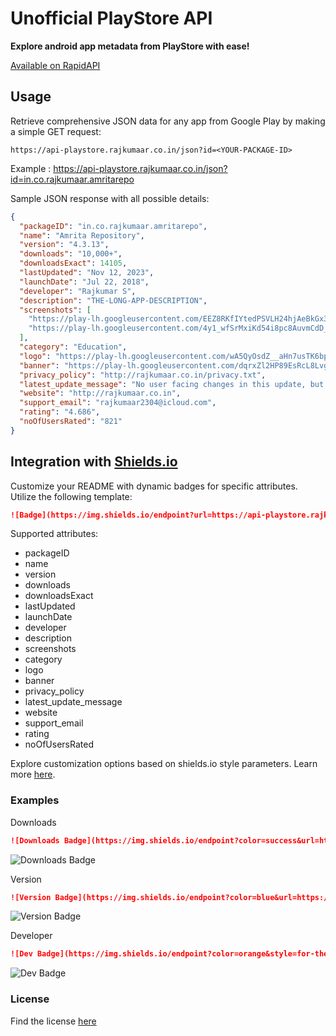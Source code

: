 # Unofficial PlayStore API

**Explore android app metadata from PlayStore with ease!**

[Available on RapidAPI](https://rapidapi.com/rajkumaar23-RK1kHf2Zl/api/app-details-from-playstore/details)

## Usage

Retrieve comprehensive JSON data for any app from Google Play by making a simple GET request:
```
https://api-playstore.rajkumaar.co.in/json?id=<YOUR-PACKAGE-ID>
```
Example : https://api-playstore.rajkumaar.co.in/json?id=in.co.rajkumaar.amritarepo

Sample JSON response with all possible details:
```json
{
  "packageID": "in.co.rajkumaar.amritarepo",
  "name": "Amrita Repository",
  "version": "4.3.13",
  "downloads": "10,000+",
  "downloadsExact": 14105,
  "lastUpdated": "Nov 12, 2023",
  "launchDate": "Jul 22, 2018",
  "developer": "Rajkumar S",
  "description": "THE-LONG-APP-DESCRIPTION",
  "screenshots": [
    "https://play-lh.googleusercontent.com/EEZ8RKfIYtedPSVLH24hjAeBkGx3vkZCksypXkmJypGb88ZbmnSNI20fHlti1q5q9dXa",
    "https://play-lh.googleusercontent.com/4y1_wfSrMxiKd54i8pc8AuvmCdD_Wqh7zu4kRcJoW4VWfoXOflb-KZzHPTjhWMmkptsb",
  ],
  "category": "Education",
  "logo": "https://play-lh.googleusercontent.com/wA5QyOsdZ__aHn7usTK6bpNyHqbUGQWYqQnY1dqi2IdakhGroq86alSgMm_VL-hZREg",
  "banner": "https://play-lh.googleusercontent.com/dqrxZl2HP89EsRcL8Lvgx33GIFeCiVi_GrAYWcR0ewERIg1WdtrkdtoP10UpJv5Gh9WG",
  "privacy_policy": "http://rajkumaar.co.in/privacy.txt",
  "latest_update_message": "No user facing changes in this update, but it contains a mandatory under-the-hood change required by the Google Play Store.",
  "website": "http://rajkumaar.co.in",
  "support_email": "rajkumaar2304@icloud.com",
  "rating": "4.686",
  "noOfUsersRated": "821"
}
```

## Integration with [Shields.io](https://shields.io)
Customize your README with dynamic badges for specific attributes. Utilize the following template:
```markdown
![Badge](https://img.shields.io/endpoint?url=https://api-playstore.rajkumaar.co.in/<ATTRIBUTE-NAME>?id=<PACKAGE-ID>)
```
Supported attributes: 
- packageID
- name
- version
- downloads
- downloadsExact
- lastUpdated
- launchDate
- developer
- description
- screenshots
- category
- logo
- banner
- privacy_policy
- latest_update_message
- website
- support_email
- rating
- noOfUsersRated

Explore customization options based on shields.io style parameters. Learn more [here](https://shields.io/).

### Examples

Downloads
```markdown
![Downloads Badge](https://img.shields.io/endpoint?color=success&url=https://api-playstore.rajkumaar.co.in/downloads?id=in.co.rajkumaar.amritarepo)
```
![Downloads Badge](https://img.shields.io/endpoint?color=success&url=https://api-playstore.rajkumaar.co.in/downloads?id=in.co.rajkumaar.amritarepo)

Version
```markdown
![Version Badge](https://img.shields.io/endpoint?color=blue&url=https://api-playstore.rajkumaar.co.in/version?id=in.co.rajkumaar.amritarepo)
```
![Version Badge](https://img.shields.io/endpoint?color=blue&url=https://api-playstore.rajkumaar.co.in/version?id=in.co.rajkumaar.amritarepo)

Developer
```markdown
![Dev Badge](https://img.shields.io/endpoint?color=orange&style=for-the-badge&url=https://api-playstore.rajkumaar.co.in/developer?id=in.co.rajkumaar.amritarepo)
```
![Dev Badge](https://img.shields.io/endpoint?color=orange&style=for-the-badge&url=https://api-playstore.rajkumaar.co.in/developer?id=in.co.rajkumaar.amritarepo)

### License
Find the license [here](LICENSE)


